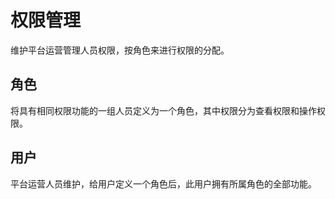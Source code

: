 # 权限管理

维护平台运营管理人员权限，按角色来进行权限的分配。

## 角色

将具有相同权限功能的一组人员定义为一个角色，其中权限分为查看权限和操作权限。

## 用户

平台运营人员维护，给用户定义一个角色后，此用户拥有所属角色的全部功能。

